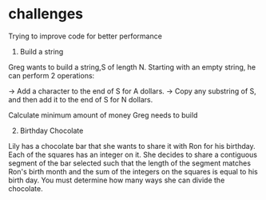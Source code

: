 # challenges
Trying to improve code for better performance

1. Build a string

Greg wants to build a string,S of length N. Starting with an empty string, he can perform 2 operations:

-> Add a character to the end of S for A dollars.
-> Copy any substring of S, and then add it to the end of S for N dollars.

Calculate minimum amount of money Greg needs to build

2. Birthday Chocolate

Lily has a chocolate bar that she wants to share it with Ron for his birthday. Each of the squares has an integer on it. She decides to share a contiguous segment of the bar selected such that the length of the segment matches Ron's birth month and the sum of the integers on the squares is equal to his birth day. You must determine how many ways she can divide the chocolate.
